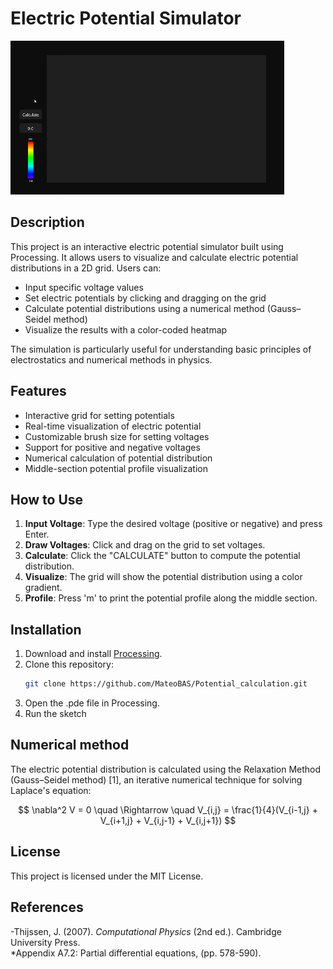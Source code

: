 # Electric Potential Simulator

![Demo of the electric potential simulator](Example.gif)

## Description
This project is an interactive electric potential simulator built using Processing. It allows users to visualize and calculate electric potential distributions in a 2D grid. Users can:

- Input specific voltage values
- Set electric potentials by clicking and dragging on the grid
- Calculate potential distributions using a numerical method (Gauss–Seidel method)
- Visualize the results with a color-coded heatmap

The simulation is particularly useful for understanding basic principles of electrostatics and numerical methods in physics.

## Features
- Interactive grid for setting potentials
- Real-time visualization of electric potential
- Customizable brush size for setting voltages
- Support for positive and negative voltages
- Numerical calculation of potential distribution
- Middle-section potential profile visualization

## How to Use
1. **Input Voltage**: Type the desired voltage (positive or negative) and press Enter.
2. **Draw Voltages**: Click and drag on the grid to set voltages.
3. **Calculate**: Click the "CALCULATE" button to compute the potential distribution.
4. **Visualize**: The grid will show the potential distribution using a color gradient.
5. **Profile**: Press 'm' to print the potential profile along the middle section.

## Installation
1. Download and install [Processing](https://processing.org/download/).
2. Clone this repository:
   ```bash
   git clone https://github.com/MateoBAS/Potential_calculation.git
3. Open the .pde file in Processing.
4. Run the sketch

## Numerical method
The electric potential distribution is calculated using the Relaxation Method (Gauss–Seidel method) [1], an iterative numerical technique for solving Laplace's equation:

$$
\nabla^2 V = 0 \quad \Rightarrow \quad V_{i,j} = \frac{1}{4}(V_{i-1,j} + V_{i+1,j} + V_{i,j-1} + V_{i,j+1})
$$

## License
This project is licensed under the MIT License.

## References
-Thijssen, J. (2007). *Computational Physics* (2nd ed.). Cambridge University Press.  
 *Appendix A7.2: Partial differential equations, (pp. 578-590).
